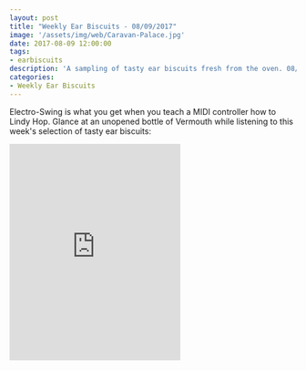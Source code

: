 ```yaml
---
layout: post
title: "Weekly Ear Biscuits - 08/09/2017"
image: '/assets/img/web/Caravan-Palace.jpg'
date: 2017-08-09 12:00:00
tags:
- earbiscuits
description: 'A sampling of tasty ear biscuits fresh from the oven. 08/09/2017'
categories:
- Weekly Ear Biscuits
---
```


Electro-Swing is what you get when you teach a MIDI controller how to Lindy Hop. Glance at an unopened bottle of Vermouth while listening to this week's selection of tasty ear biscuits:

<iframe src="https://open.spotify.com/embed/user/legendaryspork/playlist/4E0fJdN8q8QCABTclwsugt" width="300" height="380" frameborder="0" allowtransparency="true"></iframe>